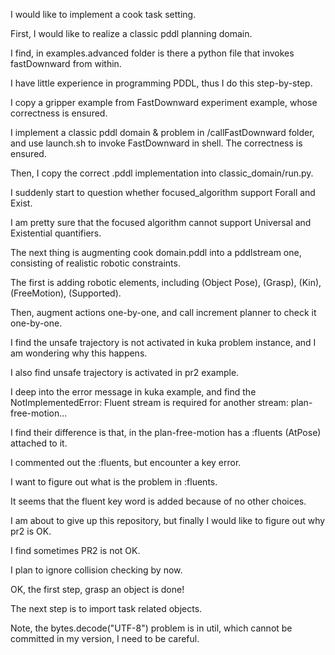 I would like to implement a cook task setting.

First, I would like to realize a classic pddl planning domain.

I find, in examples.advanced folder is there a python file that invokes fastDownward from within.

I have little experience in programming PDDL, thus I do this step-by-step.

I copy a gripper example from FastDownward experiment example, whose correctness is ensured.

I implement a classic pddl domain & problem in /callFastDownward folder, and use launch.sh to invoke FastDownward
    in shell. The correctness is ensured.

Then, I copy the correct .pddl implementation into classic_domain/run.py.

I suddenly start to question whether focused_algorithm support Forall and Exist.

I am pretty sure that the focused algorithm cannot support Universal and Existential quantifiers.

The next thing is augmenting cook domain.pddl into a pddlstream one, consisting of realistic robotic constraints.

The first is adding robotic elements, including (Object Pose), (Grasp), (Kin), (FreeMotion), (Supported).

Then, augment actions one-by-one, and call increment planner to check it one-by-one. 

I find the unsafe trajectory is not activated in kuka problem instance, and I am wondering why this happens. 

I also find unsafe trajectory is activated in pr2 example. 

I deep into the error message in kuka example, and find the NotImplementedError: Fluent stream is required for another stream: plan-free-motion...

I find their difference is that, in the plan-free-motion has a :fluents (AtPose) attached to it. 

I commented out the :fluents, but encounter a key error. 

I want to figure out what is the problem in :fluents. 

It seems that the fluent key word is added because of no other choices. 

I am about to give up this repository, but finally I would like to figure out why pr2 is OK. 

I find sometimes PR2 is not OK. 

I plan to ignore collision checking by now. 

OK, the first step, grasp an object is done!

The next step is to import task related objects. 

Note, the bytes.decode("UTF-8") problem is in util, which cannot be committed in my version, I need to be careful. 